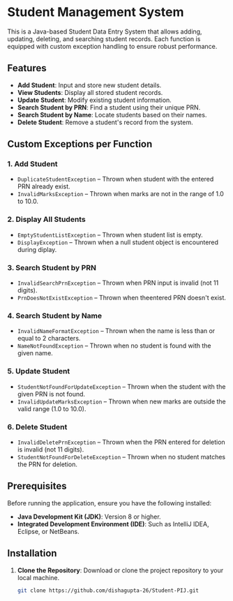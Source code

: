 # Student Management System

This is a Java-based Student Data Entry System that allows adding, updating, deleting, and searching student records. Each function is equipped with custom exception handling to ensure robust performance.

## Features

- **Add Student**: Input and store new student details.
- **View Students**: Display all stored student records.
- **Update Student**: Modify existing student information.
- **Search Student by PRN**: Find a student using their unique PRN.
- **Search Student by Name**: Locate students based on their names.
- **Delete Student**: Remove a student's record from the system.

## Custom Exceptions per Function

### **1. Add Student**
- `DuplicateStudentException` – Thrown when student with the entered PRN already exist.
- `InvalidMarksException` – Thrown when marks are not in the range of 1.0 to 10.0.

### **2. Display All Students**
- `EmptyStudentListException` – Thrown when student list is empty.
- `DisplayException` – Thrown when a null student object is encountered during diplay.

### **3. Search Student by PRN**
- `InvalidSearchPrnException` – Thrown when PRN input is invalid (not 11 digits).
- `PrnDoesNotExistException` – Thrown when theentered PRN doesn't exist.

### **4. Search Student by Name**
- `InvalidNameFormatException` – Thrown when the name is less than or equal to 2 characters.
- `NameNotFoundException` – Thrown when no student is found with the given name.

### **5. Update Student**
- `StudentNotFoundForUpdateException` – Thrown when the student with the given PRN is not found.
- `InvalidUpdateMarksException` – Thrown when new marks are outside the valid range (1.0 to 10.0).

### **6. Delete Student**
- `InvalidDeletePrnException` – Thrown when the PRN entered for deletion is invalid (not 11 digits).
- `StudentNotFoundForDeleteException` – Thrown when no student matches the PRN for deletion.

## Prerequisites

Before running the application, ensure you have the following installed:

- **Java Development Kit (JDK)**: Version 8 or higher.
- **Integrated Development Environment (IDE)**: Such as IntelliJ IDEA, Eclipse, or NetBeans.

## Installation

1. **Clone the Repository**: Download or clone the project repository to your local machine.

   ```bash
   git clone https://github.com/dishagupta-26/Student-PIJ.git
